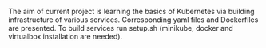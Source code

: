 The aim of current project is learning the basics of Kubernetes via building infrastructure of various services. Corresponding yaml files and Dockerfiles are presented.
To build services run setup.sh (minikube, docker and virtualbox installation are needed).

